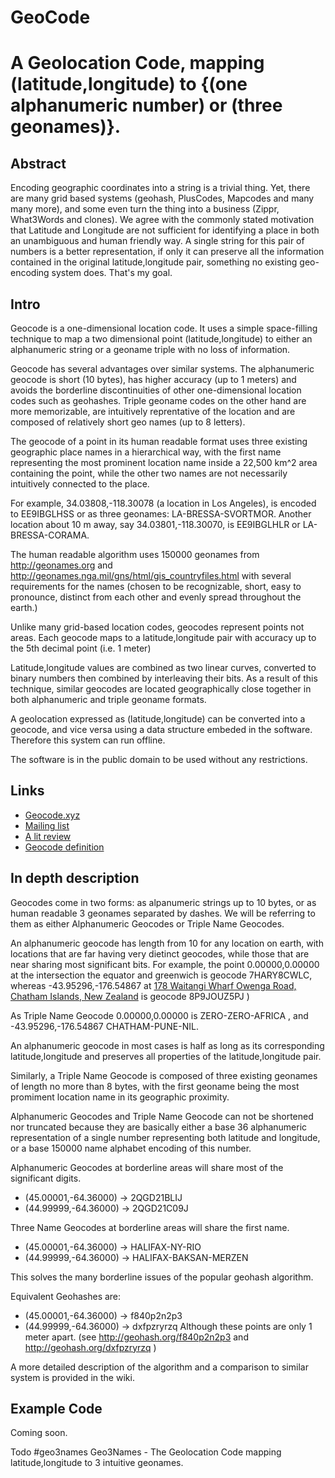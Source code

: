 # GeoCode
A Geolocation Code, mapping (latitude,longitude) to {(one alphanumeric number) or (three geonames)}.
==================



## Abstract

Encoding geographic coordinates into a string is a trivial thing. Yet, there are many grid based systems (geohash, PlusCodes, Mapcodes and many many more), and some even turn the thing into a business (Zippr, What3Words and clones). We agree with the commonly stated motivation that Latitude and Longitude are not sufficient for identifying a place in both an unambiguous and human friendly way. A single string for this pair of numbers is a better representation, if only it can preserve all the information contained in the original latitude,longitude pair, something no existing geo-encoding system does. That's my goal.


## Intro

Geocode is a one-dimensional location code. It uses a simple space-filling technique to map a two dimensional point (latitude,longitude) to either an alphanumeric string or a geoname triple with no loss of information.

Geocode has several advantages over similar systems. The alphanumeric geocode is short (10 bytes), has higher accuracy (up to 1 meters) and avoids the borderline discontinuities of other one-dimensional location codes such as geohashes. Triple geoname codes on the other hand are more memorizable, are intuitively reprentative of the location and are composed of relatively short geo names (up to 8 letters).

The geocode of a point in its human readable format uses three existing geographic place names in a hierarchical way, with the first name representing the most prominent location name inside a 22,500 km^2 area containing the point, while the other two names are not necessarily intuitively connected to the place.

For example,  34.03808,-118.30078 (a location in Los Angeles), is encoded to EE9IBGLHSS or as three geonames: LA-BRESSA-SVORTMOR. Another location about 10 m away, say 34.03801,-118.30070, is EE9IBGLHLR or LA-BRESSA-CORAMA.

The human readable algorithm uses 150000 geonames from http://geonames.org and http://geonames.nga.mil/gns/html/gis_countryfiles.html with several requirements for the names (chosen to be recognizable, short, easy to pronounce, distinct from each other and evenly spread throughout the earth.)

Unlike many grid-based location codes, geocodes represent points not areas. Each geocode maps to a latitude,longitude pair with accuracy up to the 5th decimal point (i.e. 1 meter)

Latitude,longitude values are combined as two linear curves, converted to binary numbers then combined by interleaving their bits. As a result of this technique, similar geocodes are located geographically close together in both alphanumeric and triple geoname formats.

A geolocation expressed as (latitude,longitude) can be converted into a geocode, and vice versa using a data structure embeded in the software. Therefore this system can run offline.

The software is in the public domain to be used without any restrictions.


Links
-----
 * [Geocode.xyz](https://geocode.xyz/)
 * [Mailing list](https://groups.google.com/forum/#!forum/geocode)
 * [A lit review](https://github.com/eruci/geocode/wiki/Comparison-to-similar-systems)
 * [Geocode definition](https://github.com/eruci/geocode/wiki/Geocode)

In depth description
-----------
Geocodes come in two forms: as alpanumeric strings up to 10 bytes, or as human readable 3 geonames separated by dashes. We will be referring to them as either Alphanumeric Geocodes or Triple Name Geocodes.

An alphanumeric geocode has length from 10 for any location on earth, with locations that are far having very dietinct geocodes, while those that are near sharing most significant bits.
For example, the point 0.00000,0.00000 at the intersection the equator and greenwich is geocode 7HARY8CWLC, whereas -43.95296,-176.54867 at [178 Waitangi Wharf Owenga Road, Chatham Islands, New Zealand](https://geocode.xyz/178%20Waitangi%20Wharf%20Owenga%20Road,%20Chatham%20Islands,%20Ch%20%20New%20Zealand) is geocode 8P9JOUZ5PJ )

As Triple Name Geocode 0.00000,0.00000 is ZERO-ZERO-AFRICA , and -43.95296,-176.54867 CHATHAM-PUNE-NIL.

An alphanumeric geocode in most cases is half as long as its corresponding latitude,longitude and preserves all properties of the latitude,longitude pair. 

Similarly, a Triple Name Geocode is composed of three existing geonames of length no more than 8 bytes, with the first geoname being the most promiment location name in its geographic proximity.

Alphanumeric Geocodes and Triple Name Geocode can not be shortened nor truncated because they are basically either a base 36 alphanumeric representation of a single number representing both latitude and longitude, or a base 150000 name alphabet encoding of this number. 

Alphanumeric Geocodes at borderline areas will share most of the significant digits.
   * (45.00001,-64.36000) -> 2QGD21BLIJ
   * (44.99999,-64.36000) -> 2QGD21C09J
  
Three Name Geocodes at borderline areas will share the first name.
   * (45.00001,-64.36000) -> HALIFAX-NY-RIO
   * (44.99999,-64.36000) -> HALIFAX-BAKSAN-MERZEN
   
This solves the many borderline issues of the popular geohash algorithm. 

Equivalent Geohashes are:
   * (45.00001,-64.36000) -> f840p2n2p3 
   * (44.99999,-64.36000) -> dxfpzryrzq 
   Although these points are only 1 meter apart. (see http://geohash.org/f840p2n2p3  and http://geohash.org/dxfpzryrzq )
   
A more detailed description of the algorithm and a comparison to similar system is provided in the wiki.

Example Code
------------
Coming soon.


Todo
#geo3names
Geo3Names - The Geolocation Code mapping latitude,longitude to 3 intuitive geonames.

